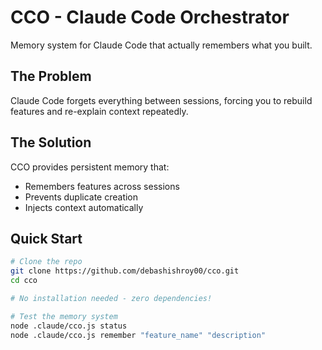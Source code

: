 # CCO - Claude Code Orchestrator

Memory system for Claude Code that actually remembers what you built.

## The Problem
Claude Code forgets everything between sessions, forcing you to rebuild features and re-explain context repeatedly.

## The Solution  
CCO provides persistent memory that:
- Remembers features across sessions
- Prevents duplicate creation
- Injects context automatically

## Quick Start
```bash
# Clone the repo
git clone https://github.com/debashishroy00/cco.git
cd cco

# No installation needed - zero dependencies!

# Test the memory system
node .claude/cco.js status
node .claude/cco.js remember "feature_name" "description"